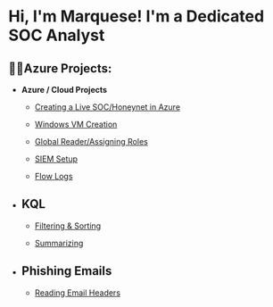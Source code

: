 <h1>Hi, I'm Marquese! I'm a Dedicated SOC Analyst <br/></h1>

<h2>👨‍💻Azure Projects:</h2>

- <b>Azure / Cloud Projects</b>
  - [Creating a Live SOC/Honeynet in Azure](https://github.com/MarqueseMotley/Azure-SOC)
  
  - [Windows VM Creation](https://github.com/MarqueseMotley/Windows-vm)
 
  - [Global Reader/Assigning Roles
](https://github.com/MarqueseMotley/Global-Reader)

  - [SIEM Setup](https://github.com/MarqueseMotley/SIEM-Setup.git)

  - [Flow Logs](https://github.com/MarqueseMotley/Create-Flow-Logs.git)
- <h2>KQL</h2>

  - [Filtering & Sorting](https://github.com/MarqueseMotley/Summarizing?tab=readme-ov-file#summarizing)
  
  - [Summarizing](https://github.com/MarqueseMotley/Summarizing)

- <h2>Phishing Emails</h2>

  - [Reading Email Headers](https://github.com/MarqueseMotley/reading-email-header)
